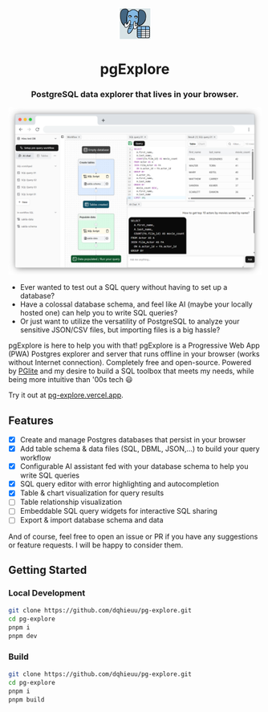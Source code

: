 <div align="center">
    <img width="64" alt="pg-explore logo" src="./public/pwa-64x64.png">
    <h1>pgExplore</h1>
</div>

<h3 align="center">PostgreSQL data explorer that lives in your browser.</h3>

![Demo screenshot](./public/demo1.png)

- Ever wanted to test out a SQL query without having to set up a database?  
- Have a colossal database schema, and feel like AI (maybe your locally hosted one) can help you to write SQL queries? 
- Or just want to utilize the versatility of PostgreSQL to analyze your sensitive JSON/CSV files, but importing files is a big hassle? 

pgExplore is here to help you with that! pgExplore is a Progressive Web App (PWA) Postgres explorer and server that runs offline in your browser (works without Internet connection). Completely free and open-source. Powered by [PGlite](https://github.com/electric-sql/pglite) and my desire to build a SQL toolbox that meets my needs, while being more intuitive than '00s tech 😃

Try it out at [pg-explore.vercel.app](https://pg-explore.vercel.app).

## Features

- [x] Create and manage Postgres databases that persist in your browser
- [x] Add table schema & data files (SQL, DBML, JSON,...) to build your query workflow
- [x] Configurable AI assistant fed with your database schema to help you write SQL queries
- [x] SQL query editor with error highlighting and autocompletion
- [x] Table & chart visualization for query results
- [ ] Table relationship visualization
- [ ] Embeddable SQL query widgets for interactive SQL sharing
- [ ] Export & import database schema and data

And of course, feel free to open an issue or PR if you have any suggestions or feature requests. I will be happy to consider them.

## Getting Started

### Local Development

```bash
git clone https://github.com/dqhieuu/pg-explore.git
cd pg-explore
pnpm i
pnpm dev
```

### Build

```bash
git clone https://github.com/dqhieuu/pg-explore.git
cd pg-explore
pnpm i
pnpm build
```
